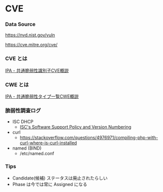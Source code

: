 # CVE

### Data Source

https://nvd.nist.gov/vuln

https://cve.mitre.org/cve/

### CVE とは

[IPA - 共通脆弱性識別子CVE概説](https://www.ipa.go.jp/security/vuln/CVE.html)

### CWE とは

[IPA - 共通脆弱性タイプ一覧CWE概説](https://www.ipa.go.jp/security/vuln/CWE.html)

### 脆弱性調査ログ

- ISC DHCP
  - [ISC's Software Support Policy and Version Numbering](https://kb.isc.org/docs/aa-00896)
- curl
  - https://stackoverflow.com/questions/4976971/compiling-php-with-curl-where-is-curl-installed
- named (BIND)
  - /etc/named.conf


### Tips

- Candidate(候補) ステータスは廃止されたらしい
- Phase は今では常に Assigned になる

